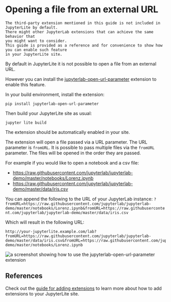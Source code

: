 # Opening a file from an external URL

```{warning}
The third-party extension mentioned in this guide is not included in JupyterLite by default.
There might other JupyterLab extensions that can achieve the same behavior that
you might want to consider.
This guide is provided as a reference and for convenience to show how you can enable such feature
in your JupyterLite site.
```

By default in JupyterLite it is not possible to open a file from an external URL.

However you can install the
[jupyterlab-open-url-parameter](https://github.com/jupyterlab-contrib/jupyterlab-open-url-parameter)
extension to enable this feature.

In your build environment, install the extension:

```shell
pip install jupyterlab-open-url-parameter
```

Then build your JupyterLite site as usual:

```shell
jupyter lite build
```

The extension should be automatically enabled in your site.

The extension will open a file passed via a URL parameter. The URL parameter is
`fromURL`. It is possible to pass multiple files via the `fromURL` parameter. The files
will be opened in the order they are passed.

For example if you would like to open a notebook and a csv file:

- https://raw.githubusercontent.com/jupyterlab/jupyterlab-demo/master/notebooks/Lorenz.ipynb
- https://raw.githubusercontent.com/jupyterlab/jupyterlab-demo/master/data/iris.csv

You can append the following to the URL of your JupyterLab instance:
`?fromURL=https://raw.githubusercontent.com/jupyterlab/jupyterlab-demo/master/notebooks/Lorenz.ipynb&fromURL=https://raw.githubusercontent.com/jupyterlab/jupyterlab-demo/master/data/iris.csv`

Which will result in the following URL:

```
http://your-jupyterlite.example.com/lab?fromURL=https://raw.githubusercontent.com/jupyterlab/jupyterlab-demo/master/data/iris.csv&fromURL=https://raw.githubusercontent.com/jupyterlab/jupyterlab-demo/master/notebooks/Lorenz.ipynb
```

![a screenshot showing how to use the jupyterlab-open-url-parameter extension](https://user-images.githubusercontent.com/591645/230444694-5297f8b7-4558-4a9c-bb05-918e1cdde3bc.gif)

## References

Check out the [guide for adding extensions](../configure/simple_extensions.md) to learn
more about how to add extensions to your JupyterLite site.

